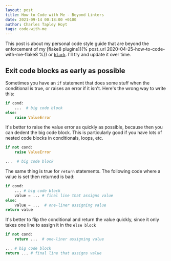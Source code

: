 ```yaml
---
layout: post
title: How to Code with Me - Beyond Linters
date: 2021-09-14 00:18:00 +0100
author: Charles Tapley Hoyt
tags: code-with-me
---
```

This post is about my personal code style guide that are beyond the enforcement
of my [flake8 plugins]({% post_url 2020-04-25-how-to-code-with-me-flake8 %})
or [`black`](https://github.com/psf/black). I'll try and update it over time.

## Exit code blocks as early as possible

Sometimes you have an `if` statement that does some stuff when the conditional
is true, or raises an error if it isn't. Here's the wrong way to write this:

```python
if cond:
    ...  # big code block
else:
    raise ValueError
```

It's better to raise the value error as quickly as possible, because then
you can dedent the big code block. This is particularly good if you have lots
of nested code blocks in conditionals, loops, etc.

```python
if not cond:
    raise ValueError

...  # big code block
```

The same thing is true for `return` statements. The following code where
a value is set then returned is bad:

```python
if cond:
    ... # big code block
    value = ... # final line that assigns value
else:
    value = ...  # one-liner assigning value
return value
```

It's better to flip the conditional and return the value quickly, since it only
takes one line to assign it in the `else block`

```python
if not cond:
    return ...  # one-liner assigning value

... # big code block
return ... # final line that assigns value
```

